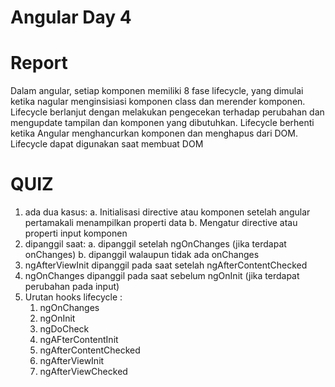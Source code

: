 # Angular Day 4

# Report

Dalam angular, setiap komponen memiliki 8 fase lifecycle, yang dimulai ketika nagular menginsisiasi komponen class dan merender komponen. Lifecycle berlanjut dengan melakukan pengecekan terhadap perubahan dan mengupdate tampilan dan komponen yang dibutuhkan. Lifecycle berhenti ketika Angular menghancurkan komponen dan menghapus dari DOM.
Lifecycle dapat digunakan saat membuat DOM

# QUIZ

1. ada dua kasus:
   a. Initialisasi directive atau komponen setelah angular pertamakali menampilkan properti data
   b. Mengatur directive atau properti input komponen
2. dipanggil saat:
   a. dipanggil setelah ngOnChanges (jika terdapat onChanges)
   b. dipanggil walaupun tidak ada onChanges
3. ngAfterViewInit dipanggil pada saat setelah ngAfterContentChecked
4. ngOnChanges dipanggil pada saat sebelum ngOnInit (jika terdapat perubahan pada input)
5. Urutan hooks lifecycle :
   1. ngOnChanges
   2. ngOnInit
   3. ngDoCheck
   4. ngAFterContentInit
   5. ngAfterContentChecked
   6. ngAfterViewInit
   7. ngAfterViewChecked